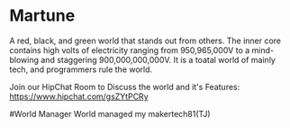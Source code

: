 # Martune
A red, black, and green world that stands out from others.  The inner core contains high volts of electricity ranging from 950,965,000V to a mind-blowing and staggering 900,000,000,000V. It is a toatal world of mainly tech, and programmers rule the world.

Join our HipChat Room to Discuss the world and it's Features: https://www.hipchat.com/gsZYtPCRy

#World Manager
World managed my makertech81(TJ)
